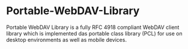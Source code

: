 # Portable-WebDAV-Library
Portable WebDAV Library is a fully RFC 4918 compliant WebDAV client library which is implemented das portable class library (PCL) for use on desktop environments as well as mobile devices.
